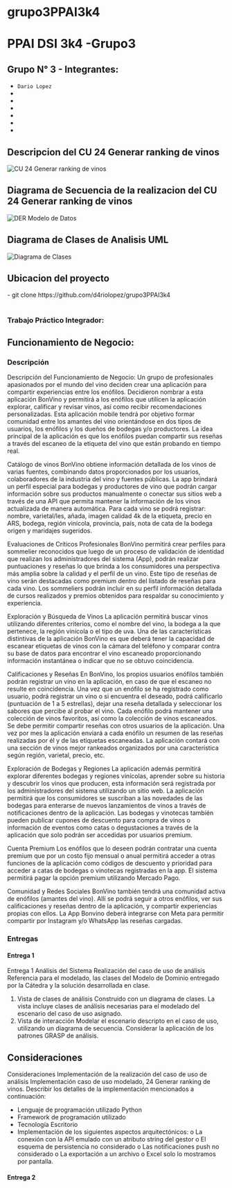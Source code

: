 # grupo3PPAI3k4
# PPAI DSI 3k4 -Grupo3
<h2> Grupo N° 3 - Integrantes: </h2>

- `Dario Lopez`
- ` `
- ` `
- ` `
- ` `
- ` `
- ` `

<h2>Descripcion del CU 24 Generar ranking de vinos</h2>
<img alt="CU 24 Generar ranking de vinos" src="/home/dario/proyectosvisualcode/PPAIDSI3k4/grupo3PPAI3k4/CU24 Generar ranking de vinos.png" title="CU 24 Generar ranking de vinos"/>

<h2>Diagrama de Secuencia de la realizacion del CU 24 Generar ranking de vinos</h2>
<img alt="DER  Modelo de Datos" src="/home/dario/proyectosvisualcode/PPAIDSI3k4/grupo3PPAI3k4/Bonvino.html" title="DER  Modelo de Datos"/>

<h2>Diagrama de Clases de Analisis UML</h2>
<img alt="Diagrama de Clases" src="/home/dario/proyectosvisualcode/PPAIDSI3k4/grupo3PPAI3k4/Diagrama_de_Clases.html" title="Diagrama de Clases"/>


<h2>Ubicacion del proyecto</h2>
- git clone https://github.com/d4riolopez/grupo3PPAI3k4


# <H3>Trabajo Práctico Integrador: </H3>

## Funcionamiento de Negocio:

### Descripción

Descripción del Funcionamiento de Negocio:
Un grupo de profesionales apasionados por el mundo del vino deciden crear una aplicación para compartir experiencias entre los enófilos. Decidieron nombrar a esta aplicación BonVino y permitirá a los enófilos que utilicen la aplicación explorar, calificar y revisar vinos, así como recibir recomendaciones personalizadas.
Esta aplicación mobile tendrá por objetivo formar comunidad entre los amantes del vino orientándose en dos tipos de usuarios, los enófilos y los dueños de bodegas y/o productores. La idea principal de la aplicación es que los enófilos puedan compartir sus reseñas a través del escaneo de la etiqueta del vino que están probando en tiempo real.

Catálogo de vinos
BonVino obtiene información detallada de los vinos de varias fuentes, combinando datos proporcionados por los usuarios, colaboradores de la industria del vino y fuentes públicas.
La app brindará un perfil especial para bodegas y productores de vino que podrán cargar información sobre sus productos manualmente o conectar sus sitios web a través de una API que permita mantener la información de los vinos actualizada de manera automática. Para cada vino se podrá registrar: nombre, varietal/les, añada, imagen calidad 4k de la etiqueta, precio en ARS, bodega, región vinícola, provincia, país, nota de cata de la bodega origen y maridajes sugeridos.

Evaluaciones de Críticos Profesionales
BonVino permitirá crear perfiles para sommelier reconocidos que luego de un proceso de validación de identidad que realizan los administradores del sistema (App), podrán realizar puntuaciones y reseñas lo que brinda a los consumidores una perspectiva más amplia sobre la calidad y el perfil de un vino. Este tipo de reseñas de vino serán destacadas como premium dentro del listado de reseñas para cada vino. Los sommeliers podrán incluir en su perfil información detallada de cursos realizados y premios obtenidos para respaldar su conocimiento y experiencia.

Exploración y Búsqueda de Vinos
La aplicación permitirá buscar vinos utilizando diferentes criterios, como el nombre del vino, la bodega a la que pertenece, la región vinícola o el tipo de uva. Una de las características distintivas de la aplicación BonVino es que deberá tener la capacidad de escanear etiquetas de vinos con la cámara del teléfono y comparar contra su base de datos para encontrar el vino escaneado proporcionando información instantánea o indicar que no se obtuvo coincidencia.

Calificaciones y Reseñas
En BonVino, los propios usuarios enófilos también podrán registrar un vino en la aplicación, en caso de que el escaneo no resulte en coincidencia. Una vez que un enófilo se ha registrado como usuario, podrá registrar un vino o si encuentra el deseado, podrá calificarlo (puntuación de 1 a 5 estrellas), dejar una reseña detallada
y seleccionar los sabores que percibe al probar el vino. Cada enófilo podrá mantener una colección de vinos favoritos, así como la colección de vinos escaneados. Se debe permitir compartir reseñas con otros usuarios de la aplicación.
Una vez por mes la aplicación enviará a cada enófilo un resumen de las reseñas realizadas por él y de las etiquetas escaneadas. La aplicación contará con una sección de vinos mejor rankeados organizados por una característica según región, varietal, precio, etc.

Exploración de Bodegas y Regiones
La aplicación además permitirá explorar diferentes bodegas y regiones vinícolas, aprender sobre su historia y descubrir los vinos que producen, esta información será registrada por los administradores del sistema utilizando un sitio web.
La aplicación permitirá que los consumidores se suscriban a las novedades de las bodegas para enterarse de nuevos lanzamientos de vinos a través de notificaciones dentro de la aplicación.
Las bodegas y vinotecas también pueden publicar cupones de descuento para compra de vinos o información de eventos como catas o degustaciones a través de la aplicación que solo podrán ser accedidas por usuarios premium.

Cuenta Premium
Los enófilos que lo deseen podrán contratar una cuenta premium que por un costo fijo mensual o anual permitirá acceder a otras funciones de la aplicación como códigos de descuento y prioridad para acceder a catas de bodegas o vinotecas registradas en la app. El sistema permitirá pagar la opción premium utilizando Mercado Pago.

Comunidad y Redes Sociales
BonVino también tendrá una comunidad activa de enófilos (amantes del vino). Allí se podrá seguir a otros enófilos, ver sus calificaciones y reseñas dentro de la aplicación, y compartir experiencias propias con ellos.
La App Bonvino deberá integrarse con Meta para permitir compartir por Instagram y/o WhatsApp las reseñas cargadas.

### Entregas

#### Entrega 1
Entrega 1
Análisis del Sistema
Realización del caso de uso de análisis
Referencia para el modelado, las clases del Modelo de Dominio entregado por la Cátedra y la solución desarrollada en clase.

1. Vista de clases de análisis
Construido con un diagrama de clases.
La vista incluye clases de análisis necesarias para el modelado del escenario del caso de uso asignado.
2. Vista de interacción
Modelar el escenario descripto en el caso de uso, utilizando un diagrama de secuencia. Considerar la aplicación de los patrones GRASP de análisis.

## Consideraciones
Consideraciones
Implementación de la realización del caso de uso de análisis
Implementación caso de uso modelado, 24 Generar ranking de vinos.
Describir los detalles de la implementación mencionados a continuación:
- Lenguaje de programación utilizado Python
- Framework de programación utilizado
- Tecnología Escritorio
- Implementación de los siguientes aspectos arquitectónicos:
o La conexión con la API emulado con un atributo string del gestor
o El esquema de persistencia no considerado
o Las notificaciones push no considerado
o La exportación a un archivo o Excel solo lo mostramos por pantalla. 
   
#### Entrega 2

   
   

